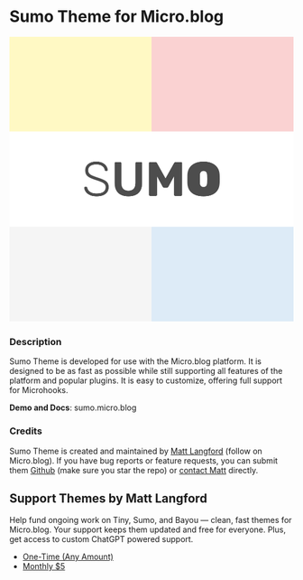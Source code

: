# Sumo Theme for Micro.blog
![Sumo Theme for Micro.blog Logo](https://github.com/MattSLangford/Sumo-Theme/blob/main/screenshot_new.png?raw=true)

### Description
Sumo Theme is developed for use with the Micro.blog platform. It is designed to be as fast as possible while still supporting all features of the platform and popular plugins. It is easy to customize, offering full support for Microhooks.

**Demo and Docs**: sumo.micro.blog

### Credits
Sumo Theme is created and maintained by [Matt Langford](http://micro.blog/mtt?remote_follow=1) (follow on Micro.blog). If you have bug reports or feature requests, you can submit them [Github](https://github.com/MattSLangford/Tiny-Theme-for-Micro.blog) (make sure you star the repo) or [contact Matt](https://mattlangford.com/about/#contact) directly.

## Support Themes by Matt Langford
Help fund ongoing work on Tiny, Sumo, and Bayou — clean, fast themes for Micro.blog. Your support keeps them updated and free for everyone. Plus, get access to custom ChatGPT powered support.

- <a href="https://donate.stripe.com/7sI28l5dCdvA0Mg6oq" class="donate-btn one-time">One-Time (Any Amount)</a>
- <a href="https://donate.stripe.com/dR6aER8pO2QWdz29AD" class="donate-btn recurring">Monthly $5</a>
